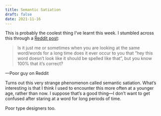 ```yaml
---
title: Semantic Satiation
draft: false
date: 2021-11-16
---
```


This is probably the coolest thing I’ve learnt this week. I stumbled across this through a [Reddit post](https://www.reddit.com/r/graphic_design/):

<blockquote>Is it just me or sometimes when you are looking at the same word/words for a long time does it ever occur to you that “hey this word doesn’t look like it should be spelled like that”, but you know 100% that it’s correct?
</blockquote>

<figcaption>—Poor guy on Reddit</figcaption>

Turns out this very strange phenomenon called semantic satiation. What’s interesting is that I think I used to encounter this more often at a younger age, rather than now. I suppose that’s a good thing—I don’t want to get confused after staring at a word for long periods of time.

Poor type designers too.

